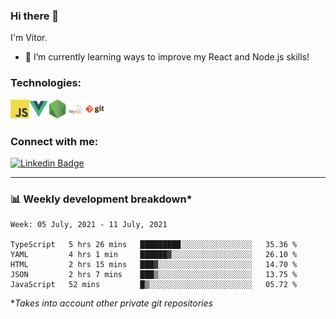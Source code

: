 ### Hi there 👋

I'm Vitor.

- 🌱 I’m currently learning ways to improve my React and Node.js skills!

### Technologies:
<img align="left" alt="Javascript" width="30px" src="https://raw.githubusercontent.com/github/explore/80688e429a7d4ef2fca1e82350fe8e3517d3494d/topics/javascript/javascript.png"/>
<img align="left" alt="VueJs" width="30px" src="https://raw.githubusercontent.com/github/explore/80688e429a7d4ef2fca1e82350fe8e3517d3494d/topics/vue/vue.png"/>
<img align="left" alt="Nodejs" width="30px" src="https://raw.githubusercontent.com/github/explore/80688e429a7d4ef2fca1e82350fe8e3517d3494d/topics/nodejs/nodejs.png" />
<img align="left" alt="Mysql" width="30px" src="https://raw.githubusercontent.com/github/explore/80688e429a7d4ef2fca1e82350fe8e3517d3494d/topics/mysql/mysql.png"/>
<img align="left" alt="Git" width="30px" src="https://raw.githubusercontent.com/github/explore/80688e429a7d4ef2fca1e82350fe8e3517d3494d/topics/git/git.png"/> 

<br /> <br />
### Connect with me:
[![Linkedin Badge](https://img.shields.io/badge/-LinkedIn-blue?style=flat-square&logo=Linkedin&logoColor=white&link=https://www.linkedin.com/in/felipefialho)](https://www.linkedin.com/in/vitorlc)

---

<!-- <p align="center"> <img src="https://komarev.com/ghpvc/?username=vitorlc&label=👀" alt="eitchtee" /> </p> -->
### :bar_chart: Weekly development breakdown*
<!--START_SECTION:waka-->
```text
Week: 05 July, 2021 - 11 July, 2021

TypeScript   5 hrs 26 mins   █████████░░░░░░░░░░░░░░░░   35.36 % 
YAML         4 hrs 1 min     ██████▓░░░░░░░░░░░░░░░░░░   26.10 % 
HTML         2 hrs 15 mins   ███▓░░░░░░░░░░░░░░░░░░░░░   14.70 % 
JSON         2 hrs 7 mins    ███▒░░░░░░░░░░░░░░░░░░░░░   13.75 % 
JavaScript   52 mins         █▒░░░░░░░░░░░░░░░░░░░░░░░   05.72 % 
```
<!--END_SECTION:waka-->

**Takes into account other private git repositories*
